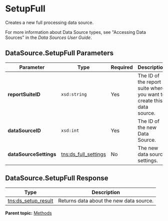 # SetupFull

Creates a new full processing data source.

For more information about Data Source types, see "Accessing Data Sources" in the *Data Sources User Guide*.

## DataSource.SetupFull Parameters

|Parameter|Type|Required|Description|
|---------|----|--------|-----------|
|**reportSuiteID** |`xsd:string` |Yes| The ID of the report suite where you want to create this data source. |
|**dataSourceID** |`xsd:int` |Yes| The ID of the new Data Source. |
|**dataSourceSettings** |[tns:ds\_full\_settings](../data_types/r_ds_full_settings.md#) |No| The new data source settings. |

## DataSource.SetupFull Response

|Type|Description|
|----|-----------|
|[tns:ds\_setup\_result](../data_types/r_ds_setup_result.md#) | Returns data about the new data source. |

**Parent topic:** [Methods](../methods/c_data_sources_methods.md)


